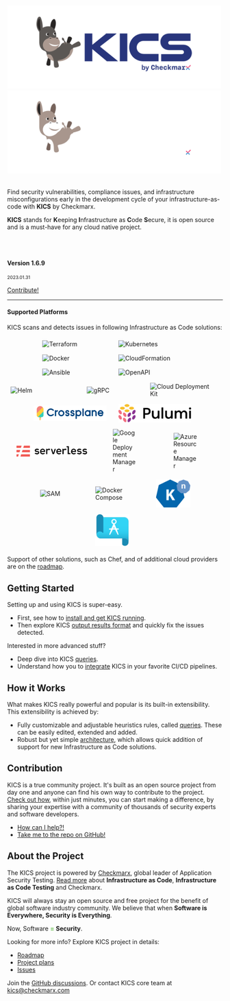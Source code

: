 <div class="row" >
    <div class="col-6 text-center" >
        <img alt="KICS - Keeping Infrastructure as Code Secure" src="img/logo/kics_new_logo_2022_dark.png#only-light#gh-light-mode-only" width="500">
        <img alt="KICS - Keeping Infrastructure as Code Secure" src="img/logo/kics_new_logo_2022_white.png#only-dark#gh-dark-mode-only" width="500">
        <br/>
         <br/>
        <p>Find security vulnerabilities, compliance issues, and infrastructure misconfigurations early in the development cycle of your infrastructure-as-code with <b>KICS</b> by Checkmarx.</p>
        <p><b>KICS</b> stands for <b>K</b>eeping <b>I</b>nfrastructure as <b>C</b>ode <b>S</b>ecure, it is open source and is a must-have for any cloud native project.</p>
    </div>
    <div class="col-6 text-center">
        <br/><br/>
        <h4>Version 1.6.9</h4>
        <p style="font-size:8pt">2023.01.31<p>
        <a class="btn btn-outline-success"  href="https://docs.kics.io/latest/CONTRIBUTING">Contribute!</a>
    </div>
</div>

---

#### Supported Platforms

KICS scans and detects issues in following Infrastructure as Code solutions:

<div style="display:flex;flex:1;flex-wrap:wrap;align-items:center;justify-content:center">
<div style="min-width:150;flex:0 0 25%;display:flex;align-items:center;justify-content:center;margin:8px">
        <img alt="Terraform" src="img/logo-terraform.png" width="150" style="min-width:150px">&nbsp;&nbsp;&nbsp;
</div>
<div style="min-width:150;flex:0 0 25%;display:flex;align-items:center;justify-content:center;margin:8px">
        <img alt="Kubernetes" src="img/logo-k8s.png"  width="150" style="min-width:150px">&nbsp;&nbsp;&nbsp;
</div>
<div style="min-width:150;flex:0 0 25%;display:flex;align-items:center;justify-content:center;margin:8px">
        <img alt="Docker" src="img/logo-docker.png"  width="150" style="min-width:150px">&nbsp;&nbsp;&nbsp;
</div>
<div style="min-width:150;flex:0 0 25%;display:flex;align-items:center;justify-content:center;margin:8px">
        <img alt="CloudFormation" src="img/logo-cf.png"  width="150" style="min-width:150px">&nbsp;&nbsp;&nbsp;
</div>
<div style="min-width:150;flex:0 0 25%;display:flex;align-items:center;justify-content:center;margin:8px">
        <img alt="Ansible" src="img/logo-ansible.png"  width="150" style="min-width:150px">&nbsp;&nbsp;&nbsp;
</div>
<div style="min-width:150;flex:0 0 25%;display:flex;align-items:center;justify-content:center;margin:8px">
        <img alt="OpenAPI" src="img/logo-openapi.png"  width="150" style="min-width:150px">&nbsp;&nbsp;&nbsp;
</div>
<div style="min-width:150;flex:0 0 25%;display:flex;align-items:center;justify-content:center;margin:8px">
        <img alt="Helm" src="img/logo-helm.png"  width="150" style="min-width:150px">&nbsp;&nbsp;&nbsp;
</div>
<div style="min-width:120;flex:0 0 25%;display:flex;align-items:center;justify-content:center;margin:8px">
        <img alt="gRPC" src="img/logo-grpc.png"  width="120" style="min-width:120px">&nbsp;&nbsp;&nbsp;
</div>
<div style="min-width:150;flex:0 0 25%;display:flex;align-items:center;justify-content:center;margin:8px">
        <img alt="Cloud Deployment Kit" src="img/logo-cdk.png"  width="150" style="min-width:150px">&nbsp;&nbsp;&nbsp;
</div>
<div style="min-width:80;flex:0 0 25%;display:flex;align-items:center;justify-content:center;margin:8px">
        <img alt="Crossplane" src="img/logo-crossplane.png"  width="170" style="min-width:170px">&nbsp;&nbsp;&nbsp;
</div>
<div style="min-width:80;flex:0 0 25%;display:flex;align-items:center;justify-content:center;margin:8px">
        <img alt="Pulumi" src="img/logo-pulumi.png"  width="170" style="min-width:170px">&nbsp;&nbsp;&nbsp;
</div>
<div style="min-width:80;flex:0 0 25%;display:flex;align-items:center;justify-content:center;margin:8px">
        <img alt="ServerlessFW" src="img/logo-serverlessfw.png"  width="170" style="min-width:170px">&nbsp;&nbsp;&nbsp;
</div>
<div style="min-width:55;flex:0 0 25%;display:flex;align-items:center;justify-content:center;margin:8px">
        <img alt="Google Deployment Manager" src="img/logo-gdm.png"  width="55" style="min-width:55px">&nbsp;&nbsp;&nbsp;
</div>
<div style="min-width:55;flex:0 0 25%;display:flex;align-items:center;justify-content:center;margin:8px">
        <img alt="Azure Resource Manager" src="img/logo-arm.png"  width="55" style="min-width:55px">&nbsp;&nbsp;&nbsp;
</div>
<div style="min-width:55;flex:0 0 25%;display:flex;align-items:center;justify-content:center;margin:8px">
        <img alt="SAM" src="img/logo-sam.png"  width="55" style="min-width:55px">&nbsp;&nbsp;&nbsp;
</div>
<div style="min-width:80;flex:0 0 25%;display:flex;align-items:center;justify-content:center;margin:8px">
        <img alt="Docker Compose" src="img/logo-dockercompose.png"  width="80" style="min-width:80px">&nbsp;&nbsp;&nbsp;
</div>
<div style="min-width:80;flex:0 0 25%;display:flex;align-items:center;justify-content:center;margin:8px">
        <img alt="Knative" src="img/logo-knative.png"  width="80" style="min-width:80px">&nbsp;&nbsp;&nbsp;
</div>
<div style="min-width:80;flex:0 0 25%;display:flex;align-items:center;justify-content:center;margin:8px">
        <img alt="Azure Blueprints" src="img/logo-azure-blueprints.png"  width="80" style="min-width:80px">&nbsp;&nbsp;&nbsp;
</div>
</div>

Support of other solutions, such as Chef, and of additional cloud providers are on the [roadmap](roadmap.md).

## Getting Started

Setting up and using KICS is super-easy.

-   First, see how to [install and get KICS running](getting-started.md).
-   Then explore KICS [output results format](results.md) and quickly fix the issues detected.

Interested in more advanced stuff?

-   Deep dive into KICS [queries](queries.md).
-   Understand how you to [integrate](integrations.md) KICS in your favorite CI/CD pipelines.

## How it Works

What makes KICS really powerful and popular is its built-in extensibility. This extensibility is achieved by:

-   Fully customizable and adjustable heuristics rules, called [queries](queries.md). These can be easily edited, extended and added.
-   Robust but yet simple [architecture](architecture.md), which allows quick addition of support for new Infrastructure as Code solutions.

## Contribution

KICS is a true community project. It's built as an open source project from day one and anyone can find his own way to contribute to the project.
[Check out how](CONTRIBUTING.md), within just minutes, you can start making a difference, by sharing your expertise with a community of thousands of security experts and software developers.

-   [How can I help?!](CONTRIBUTING.md)
-   <a href="https://github.com/Checkmarx/kics/" target="_blank">Take me to the repo on GitHub!</a>

## About the Project

The KICS project is powered by <a href="https://www.checkmarx.com/" target="_blank">Checkmarx</a>, global leader of Application Security Testing.
[Read more](about.md) about **Infrastructure as Code**, **Infrastructure as Code Testing** and Checkmarx.

KICS will always stay an open source and free project for the benefit of global software industry community.
We believe that when **Software is Everywhere, Security is Everything**.

Now, Software <span style="color: #5FBB46">**=**</span> **Security**.

Looking for more info? Explore KICS project in details:

-   [Roadmap](roadmap.md)
-   <a href="https://github.com/Checkmarx/kics/projects" target="_blank">Project plans</a>
-   <a href="https://github.com/Checkmarx/kics/issues" target="_blank">Issues</a>

Join the <a href="https://github.com/Checkmarx/kics/discussions" target="_blank">GitHub discussions</a>.
Or contact KICS core team at [kics@checkmarx.com](mailto:kics@checkmarx.com)
